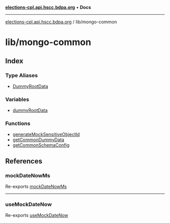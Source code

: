 [**elections-cpl.api.hscc.bdpa.org**](../../README.md) • **Docs**

***

[elections-cpl.api.hscc.bdpa.org](../../README.md) / lib/mongo-common

# lib/mongo-common

## Index

### Type Aliases

- [DummyRootData](type-aliases/DummyRootData.md)

### Variables

- [dummyRootData](variables/dummyRootData.md)

### Functions

- [generateMockSensitiveObjectId](functions/generateMockSensitiveObjectId.md)
- [getCommonDummyData](functions/getCommonDummyData.md)
- [getCommonSchemaConfig](functions/getCommonSchemaConfig.md)

## References

### mockDateNowMs

Re-exports [mockDateNowMs](../jest-mock-date/variables/mockDateNowMs.md)

***

### useMockDateNow

Re-exports [useMockDateNow](../jest-mock-date/functions/useMockDateNow.md)
